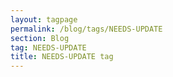 ```yaml
---
layout: tagpage
permalink: /blog/tags/NEEDS-UPDATE
section: Blog
tag: NEEDS-UPDATE
title: NEEDS-UPDATE tag
---
```

